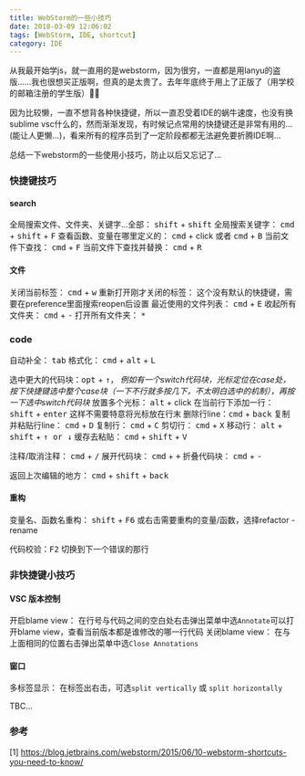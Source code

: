 ```yaml
---
title: WebStorm的一些小技巧
date: 2018-03-09 12:06:02
tags: [WebStorm, IDE, shortcut]
category: IDE
---
```

从我最开始学js，就一直用的是webstorm，因为很穷，一直都是用lanyu的盗版……我也很想买正版啊，但真的是太贵了。去年年底终于用上了正版了（用学校的邮箱注册的学生版）🤦‍♀️

因为比较懒，一直不想背各种快捷键，所以一直忍受着IDE的蜗牛速度，也没有换sublime vsc什么的，然而渐渐发现，有时候记点常用的快捷键还是非常有用的…(能让人更懒…)，看来所有的程序员到了一定阶段都都无法避免要折腾IDE啊…

总结一下webstorm的一些使用小技巧，防止以后又忘记了…

### 快捷键技巧
#### search
全局搜索文件、文件夹、关键字...全部： <kbd>shift</kbd> + <kbd>shift</kbd>
全局搜索关键字： <kbd>cmd</kbd> + <kbd>shift</kbd> + <kbd>F</kbd>
查看函数、变量在哪里定义的： <kbd>cmd</kbd> + click 或者 <kbd>cmd</kbd> + <kbd>B</kbd>
当前文件下查找：  <kbd>cmd</kbd> + <kbd>F</kbd>
当前文件下查找并替换：  <kbd>cmd</kbd> + <kbd>R</kbd>

#### 文件
关闭当前标签： <kbd>cmd</kbd> + <kbd>w</kbd>
重新打开刚才关闭的标签： 这个没有默认的快捷键，需要在preference里面搜索reopen后设置
最近使用的文件列表： <kbd>cmd</kbd> + <kbd>E</kbd>
收起所有文件夹： <kbd>cmd</kbd> + <kbd>-</kbd>
打开所有文件夹： <kbd>*</kbd>

### code
自动补全： <kbd>tab</kbd>
格式化： <kbd>cmd</kbd> + <kbd>alt</kbd> + <kbd>L</kbd>

选中更大的代码块：<kbd>opt</kbd> + <kbd>↑</kbd>， *例如有一个switch代码块，光标定位在case处，按下快捷键选中整个case块（一下不行就多按几下，不太明白选中的机制），再按一下选中switch代码块*
放置多个光标： <kbd>alt</kbd> + click
在当前行下添加一行： <kbd>shift</kbd> + <kbd>enter</kbd>  这样不需要特意将光标放在行末
删除行line：<kbd>cmd</kbd> + <kbd>back</kbd> 
复制并粘贴行line： <kbd>cmd</kbd> + <kbd>D</kbd>
复制行： <kbd>cmd</kbd> + <kbd>C</kbd>
剪切行： <kbd>cmd</kbd> + <kbd>X</kbd>
移动行： <kbd>alt</kbd> + <kbd>shift</kbd> + <kbd>↑ or ↓</kbd> 
缓存去粘贴： <kbd>cmd</kbd> + <kbd>shift</kbd> + <kbd>V</kbd>

注释/取消注释： <kbd>cmd</kbd> + <kbd>/</kbd>
展开代码块： <kbd>cmd</kbd> + <kbd>+</kbd>
折叠代码块： <kbd>cmd</kbd> + <kbd>-</kbd>

返回上次编辑的地方： <kbd>cmd</kbd> + <kbd>shift</kbd> + <kbd>back</kbd>

#### 重构
变量名、函数名重构： <kbd>shift</kbd> + <kbd>F6</kbd> 或右击需要重构的变量/函数，选择refactor - rename

代码校验：<kbd>F2</kbd> 切换到下一个错误的那行

### 非快捷键小技巧
#### VSC 版本控制
开启blame view： 在行号与代码之间的空白处右击弹出菜单中选`Annotate`可以打开blame view，查看当前版本都是谁修改的哪一行代码
关闭blame view： 在与上面相同的位置右击弹出菜单中选`Close Annotations`

#### 窗口
多标签显示： 在标签出右击，可选`split vertically` 或 `split horizontally`

TBC...

### 参考
[1] https://blog.jetbrains.com/webstorm/2015/06/10-webstorm-shortcuts-you-need-to-know/
